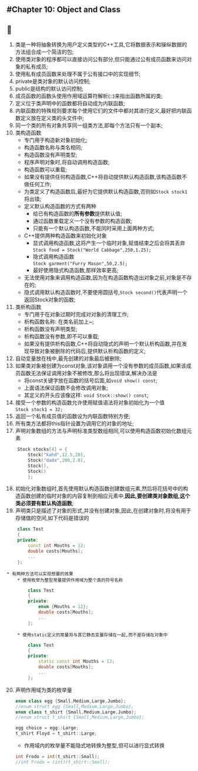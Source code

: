 #Chapter 10: Object and Class
---
:hear_no_evil:
---
1. 类是一种将抽象转换为用户定义类型的C++工具,它将数据表示和操纵数据的方法组合成一个简洁的包;
2. 使用类对象的程序都可以直接访问公有部分,但只能通过公有成员函数来访问对象的私有成员;
3. 使用私有成员函数来处理不属于公有接口中的实现细节;
4. private是类对象的默认访问控制;
5. public是结构的默认访问控制;
6. 成员函数的函数头使用作用域运算符解析(::)来指出函数所属的类;
7. 定义位于类声明中的函数都将自动成为内联函数;
8. 内联函数的特殊规则要求每个使用它们的文件中都对其进行定义,最好把内联函数定义放在定义类的头文件中;
9. 同一个类的所有对象共享同一组类方法,即每个方法只有一个副本;
10. 类构造函数
    * 专门用于构造新对象初始化;
    * 构造函数名称与类名相同;
    * 构造函数没有声明类型;
    * 程序声明对象时,将自动调用构造函数;
    * 构造函数可以重载;
    * 如果没有提供任何构造函数,C++将自动提供默认构造函数,该构造函数不做任何工作;
    * 为类定义了构造函数后,最好为它提供默认构造函数,否则如`Stock stock1`将出错;
    * 定义默认构造函数的方式有两种
        * 给已有构造函数的**所有参数**提供默认值;
        * 通过函数重载定义一个没有参数的构造函数;
        * 只能有一个默认构造函数,不能同时采用上面两种方式;
    * C++提供两种构造函数来初始化对象
        * 显式调用构造函数,这将产生一个临时对象,赋值结束之后会将其丢弃  
        `Stock food = Stock("World Cabbage",250,1.25);`
        * 隐式调用构造函数  
        `Stock garment("Furry Mason",50,2.5);`
        * 最好使用隐式构造函数,那样效率更高;
    * 无法使用对象来调用构造函数,因为在构造函数构造出对象之前,对象是不存在的;
    * 隐式调用默认构造函数时,不要使用圆括号,`Stock second()`代表声明一个返回Stock对象的函数;
11. 类析构函数
    * 专门用于在对象过期时完成对对象的清理工作;
    * 析构函数名称: 在类名前加上~;
    * 析构函数没有声明类型;
    * 析构函数没有参数,即不可以重载;
    * 如果没有提供析构函数,C++将自动隐式的声明一个默认析构函数,并在发现导致对象被删除的代码后,提供默认析构函数的定义;
12. 自动变量放在栈中,最先创建的对象最后被删除;                      
13. 如果类对象被创建为const对象,该对象调用一个没有参数的成员函数,如果该成员函数无法保证调用对象不被修改,那么将出现错误,解决办法是
    * 将const关键字放在函数的括号后面,如`void show() const`;
    * 上面语法保证函数不会修改调用对象;
    * 其定义的开头应该像这样: `void Stock::show() const`;
14. 接受一个参数的构造函数允许使用赋值语法将对象初始化为一个值  
    `Stock stock1 = 32;`
15. 返回一个私有成员值的函数设为内联函数特别方便;
16. 所有类方法都将this指针设置为调用它的对象的地址;
17. 声明对象数组的方法与声明标准类型数组相同,可以使用构造函数初始化数组元素
```C++
    Stock stocks[4] = {
        Stock("kahd",12.5,20),
        Stock("dada",200,2.0),
        Stock(),
        Stock()
        };
```   
18. 初始化对象数组时,首先使用默认构造函数创建数组元素,然后将花括号中的构造函数创建的临时对象的内容复制到相应元素中,**因此,要创建类对象数组,这个类必须要有默认构造函数**; 
19. 声明类只是描述了对象的形式,并没有创建对象,因此,在创建对象时,将没有用于存储值的空间,如下代码是错误的
```C++
    class Test
    {
    private: 
        const int Mouths = 12;
        double costs[Mouths];
        ...
    };
```
    * 有两种方法可以实现想要的效果
        * 使用枚举为整型常量提供作用域为整个类的符号名称
```C++
        class Test
        {
        private: 
            enum {Mouths = 12};
            double costs[Mouths];
            ...
        };
```
        * 使用static定义的常量将与其它静态变量存储在一起,而不是存储在对象中
```C++
        class Test
        {
        private: 
            static const int Mouths = 12;
            double costs[Mouths];
            ...
        };  
```
20. 声明作用域为类的枚举量
    ```C++
    enum class egg {Small,Medium,Large,Jumbo};
    //enum struct egg {Small,Medium,Large,Jumbo};
    enum class t_shirt {Small,Medium,Large,Jumbo};
    //enum struct t_shirt {Small,Medium,Large,Jumbo};
    
    egg choice = egg::Large;
    t_shirt Floyd = t_shirt::Large;
    ```     
    * 作用域内的枚举量不能隐式地转换为整型,但可以进行显式转换
    ```C++
    int Frodo = int(t_shirt::Small);
    //int Frodo = (int)(t_shirt::Small);
    ```   
